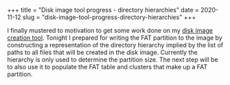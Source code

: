 +++
title = "Disk image tool progress - directory hierarchies"
date = 2020-11-12
slug = "disk-image-tool-progress-directory-hierarchies"
+++

I finally mustered to motivation to get some work done on my
[disk image creation tool](https://github.com/gridbugs/gpt-fat-disk-image).
Tonight I prepared for writing the FAT partition to the image by constructing
a representation of the directory hierarchy implied by the list of paths
to all files that will be created in the disk image.
Currently the hierarchy is only used to determine the partition size.
The next step will be to also use it to populate the FAT table and clusters
that make up a FAT partition.
